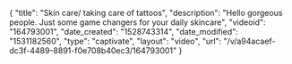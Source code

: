 {
    "title": "Skin care\/ taking care of tattoos",
    "description": "Hello gorgeous people. Just some game changers for your daily skincare",
    "videoid": "164793001",
    "date_created": "1528743314",
    "date_modified": "1531182560",
    "type": "captivate",
    "layout": "video",
    "url": "\/v\/a94acaef-dc3f-4489-8891-f0e708b40ec3\/164793001"
}